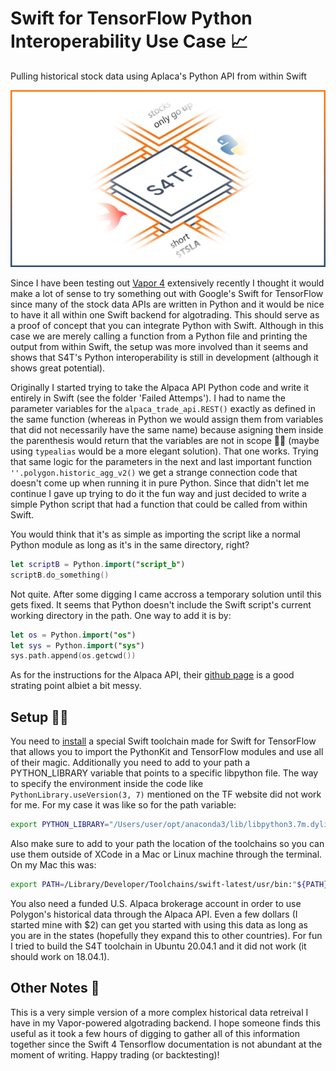 Swift for TensorFlow Python Interoperability Use Case 📈
=======
Pulling historical stock data using Aplaca's Python API from within Swift

![SF4 Icon Showcase](banner1.png)

Since I have been testing out [Vapor 4](https://github.com/vapor/vapor) extensively recently I thought it would make a lot of sense to try something out with Google's Swift for TensorFlow since many of the stock data APIs are written in Python and it would be nice to have it all within one Swift backend for algotrading. This should serve as a proof of concept that you can integrate Python with Swift. Although in this case we are merely calling a function from a Python file and printing the output from within Swift, the setup was more involved than it seems and shows that S4T's Python interoperability is still in development (although it shows great potential).

Originally I started trying to take the Alpaca API Python code and write it entirely in Swift (see the folder 'Failed Attemps'). I had to name the parameter variables for the ```alpaca_trade_api.REST()``` exactly as defined in the same function (whereas in Python we would assign them from variables that did not necessarily have the same name) because asigning them inside the parenthesis would return that the variables are not in scope 🤷‍♂️ (maybe using ```typealias``` would be a more elegant solution). That one works. Trying that same logic for the parameters in the next and last important function ```''.polygon.historic_agg_v2()``` we get a strange connection code that doesn't come up when running it in pure Python. Since that didn't let me continue I gave up trying to do it the fun way and just decided to write a simple Python script that had a function that could be called from within Swift.

You would think that it's as simple as importing the script like a normal Python module as long as it's in the same directory, right?

```swift
let scriptB = Python.import("script_b")
scriptB.do_something()
```

Not quite. After some digging I came accross a temporary solution until this gets fixed. It seems that Python doesn't include the Swift script's current working directory in the path. One way to add it is by:

```swift
let os = Python.import("os")
let sys = Python.import("sys")
sys.path.append(os.getcwd())
```
As for the instructions for the Alpaca API, their [github page](https://github.com/alpacahq/alpaca-trade-api-python) is a good strating point albiet a bit messy.

## Setup 👨‍💻

You need to [install](https://github.com/tensorflow/swift/blob/master/Installation.md) a special Swift toolchain made for Swift for TensorFlow that allows you to import the PythonKit and TensorFlow modules and use all of their magic. Additionally you need to add to your path a PYTHON_LIBRARY variable that points to a specific libpython file. The way to specify the environment inside the code like ``` 
PythonLibrary.useVersion(3, 7)``` mentioned on the TF website did not work for me. For my case it was like so for the path variable:

```bash
export PYTHON_LIBRARY="/Users/user/opt/anaconda3/lib/libpython3.7m.dylib"
```

Also make sure to add to your path the location of the toolchains so you can use them outside of XCode in a Mac or Linux machine through the terminal. On my Mac this was:

```bash
export PATH=/Library/Developer/Toolchains/swift-latest/usr/bin:"${PATH}"


```

You also need a funded U.S. Alpaca brokerage account in order to use Polygon's historical data through the Alpaca API. Even a few dollars (I started mine with $2) can get you started with using this data as long as you are in the states (hopefully they expand this to other countries). For fun I tried to build the S4T toolchain in Ubuntu 20.04.1 and it did not work (it should work on 18.04.1).

## Other Notes 📘

This is a very simple version of a more complex historical data retreival I have in my Vapor-powered algotrading backend. I hope someone finds this useful as it took a few hours of digging to gather all of this information together since the Swift 4 Tensorflow documentation is not abundant at the moment of writing. Happy trading (or backtesting)!
